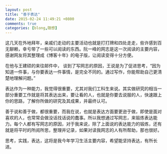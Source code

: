 ```yaml
---
layout: post
title: "善于表达"
date: 2015-02-24 11:49:21 +0800
comments: true
categories: [blong,随想]
---
```

这几天在外地拜年，亲戚们走动的主要活动也就是打打牌和四处走走，些许感到百无聊赖，幸亏带了一些可以阅读的东西。阮一峰的网志是这一次阅读的主要内容，感谢网友将其整理成《博客十年》的电子版，让阅读变得十分方便。
<!--more-->

在他与王建硕的来往邮件中， 谈到了写网志的原因，王说是为了促进思考，“因为知道一件事，与你要表达一件事情，是完全不同的。通过写作，你能帮助自己更清楚地理解问题。”

表达作为一种能力，我觉得很重要，尤其对我们工科生来说。其实做研究的相当一部分重要工作就是将其表达出来，要让看的人，也就是你要去说服的人，快速跟上你的思路，了解你所做的研究及其成果，并最终认可。

善于说和善于做，都很重要，而我在说，也就是表达方面要更逊于做，即使是面对喜欢的人，也常常会做没话找话说的蠢事。所以我想通过写网志，来锻炼表达能力。每个人都有写网志的原因，对于我来说，除了上面说的表达能力的锻炼，还有就是将平时的所阅所思，整理并记录，如果对读我网志的人有所帮助，那也很好。

思考，实践，表达，这将是我今年学习生活主要内容，希望能坚持表达，有所长进。
